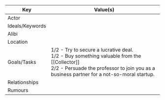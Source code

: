 | Key             | Value(s)                                                                                                                                                                                   |
| --------------- | ------------------------------------------------------------------------------------------------------------------------------------------------------------------------------------------ |
| Actor           |                                                                                                                                                                                            |
| Ideals/Keywords |                                                                                                                                                                                            |
| Alibi           |                                                                                                                                                                                            |
| Location        |                                                                                                                                                                                            |
| Goals/Tasks     | 1/2 - Try to secure a lucrative deal.<br>1/2 - Buy something valuable from the [[Collector]]<br>2/2 - Persuade the professor to join you as a business partner for a not-so-moral startup. |
| Relationships   |                                                                                                                                                                                            |
| Rumours         |                                                                                                                                                                                            |